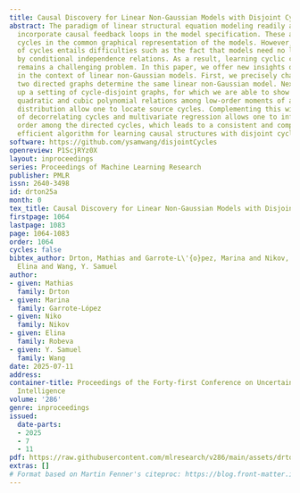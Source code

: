 ```yaml
---
title: Causal Discovery for Linear Non-Gaussian Models with Disjoint Cycles
abstract: The paradigm of linear structural equation modeling readily allows one to
  incorporate causal feedback loops in the model specification. These appear as directed
  cycles in the common graphical representation of the models. However, the presence
  of cycles entails difficulties such as the fact that models need no longer be characterized
  by conditional independence relations. As a result, learning cyclic causal structures
  remains a challenging problem. In this paper, we offer new insights on this problem
  in the context of linear non-Gaussian models. First, we precisely characterize when
  two directed graphs determine the same linear non-Gaussian model. Next, we take
  up a setting of cycle-disjoint graphs, for which we are able to show that simple
  quadratic and cubic polynomial relations among low-order moments of a non-Gaussian
  distribution allow one to locate source cycles. Complementing this with a strategy
  of decorrelating cycles and multivariate regression allows one to infer a block-topological
  order among the directed cycles, which leads to a consistent and computationally
  efficient algorithm for learning causal structures with disjoint cycles.
software: https://github.com/ysamwang/disjointCycles
openreview: P1ScjRYz0X
layout: inproceedings
series: Proceedings of Machine Learning Research
publisher: PMLR
issn: 2640-3498
id: drton25a
month: 0
tex_title: Causal Discovery for Linear Non-Gaussian Models with Disjoint Cycles
firstpage: 1064
lastpage: 1083
page: 1064-1083
order: 1064
cycles: false
bibtex_author: Drton, Mathias and Garrote-L\'{o}pez, Marina and Nikov, Niko and Robeva,
  Elina and Wang, Y. Samuel
author:
- given: Mathias
  family: Drton
- given: Marina
  family: Garrote-López
- given: Niko
  family: Nikov
- given: Elina
  family: Robeva
- given: Y. Samuel
  family: Wang
date: 2025-07-11
address:
container-title: Proceedings of the Forty-first Conference on Uncertainty in Artificial
  Intelligence
volume: '286'
genre: inproceedings
issued:
  date-parts:
  - 2025
  - 7
  - 11
pdf: https://raw.githubusercontent.com/mlresearch/v286/main/assets/drton25a/drton25a.pdf
extras: []
# Format based on Martin Fenner's citeproc: https://blog.front-matter.io/posts/citeproc-yaml-for-bibliographies/
---
```

